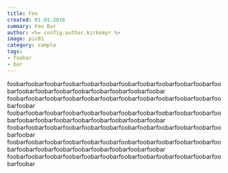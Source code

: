 ```yaml
---
title: Foo
created: 01.01.2016
summary: Foo Bar
author: <%= config.author.kirkemyr %>
image: pic01
category: sample
tags:
- foobar
- bar
---
```


foobarfoobarfoobarfoobarfoobarfoobarfoobarfoobarfoobarfoobarfoobarfoobarfoobarfoobarfoobarfoobarfoobarfoobarfoobarfoobar foobarfoobarfoobarfoobarfoobarfoobarfoobarfoobarfoobarfoobarfoobarfoobarfoobar
foobarfoobarfoobarfoobarfoobarfoobarfoobarfoobarfoobarfoobarfoobarfoobarfoobarfoobarfoobarfoobarfoobarfoobarfoobarfoobar foobarfoobarfoobarfoobarfoobarfoobarfoobarfoobarfoobarfoobarfoobarfoobarfoobar
foobarfoobarfoobarfoobarfoobarfoobarfoobarfoobarfoobarfoobarfoobarfoobarfoobarfoobarfoobarfoobarfoobarfoobarfoobarfoobar foobarfoobarfoobarfoobarfoobarfoobarfoobarfoobarfoobarfoobarfoobarfoobarfoobar